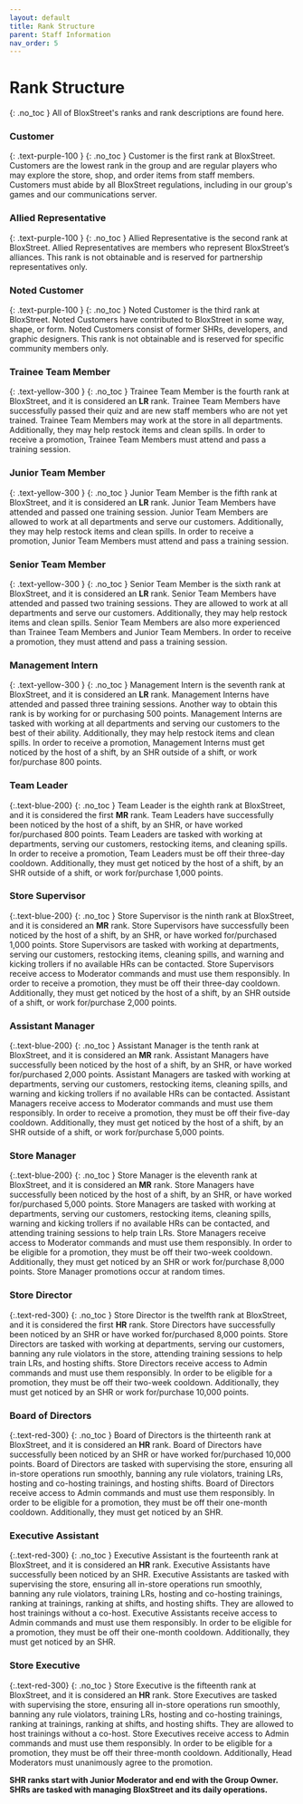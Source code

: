 ```yaml
---
layout: default
title: Rank Structure
parent: Staff Information
nav_order: 5
---
```

# Rank Structure
{: .no_toc }
All of BloxStreet's ranks and rank descriptions are found here.

### **Customer**
{: .text-purple-100 }
{: .no_toc }
Customer is the first rank at BloxStreet. Customers are the lowest rank in the group and are regular players who may explore the store, shop, and order items from staff members. Customers must abide by all BloxStreet regulations, including in our group's games and our communications server.

### **Allied Representative** 
{: .text-purple-100 }
{: .no_toc }
Allied Representative is the second rank at BloxStreet. Allied Representatives are members who represent BloxStreet’s alliances. This rank is not obtainable and is reserved for partnership representatives only.

### **Noted Customer**
{: .text-purple-100 }
{: .no_toc }
Noted Customer is the third rank at BloxStreet. Noted Customers have contributed to BloxStreet in some way, shape, or form. Noted Customers consist of former SHRs, developers, and graphic designers. This rank is not obtainable and is reserved for specific community members only. 

### **Trainee Team Member** 
{: .text-yellow-300 }
{: .no_toc }
Trainee Team Member is the fourth rank at BloxStreet, and it is considered an **LR** rank. Trainee Team Members have successfully passed their quiz and are new staff members who are not yet trained. Trainee Team Members may work at the store in all departments. Additionally, they may help restock items and clean spills. In order to receive a promotion, Trainee Team Members must attend and pass a training session.

### **Junior Team Member**
{: .text-yellow-300 }
{: .no_toc }
Junior Team Member is the fifth rank at BloxStreet, and it is considered an **LR** rank. Junior Team Members have attended and passed one training session. Junior Team Members are allowed to work at all departments and serve our customers. Additionally, they may help restock items and clean spills. In order to receive a promotion, Junior Team Members must attend and pass a training session.

### **Senior Team Member**
{: .text-yellow-300 }
{: .no_toc }
Senior Team Member is the sixth rank at BloxStreet, and it is considered an **LR** rank. Senior Team Members have attended and passed two training sessions. They are allowed to work at all departments and serve our customers. Additionally, they may help restock items and clean spills. Senior Team Members are also more experienced than Trainee Team Members and Junior Team Members. In order to receive a promotion, they must attend and pass a training session.

### **Management Intern**
{: .text-yellow-300 }
{: .no_toc }
Management Intern is the seventh rank at BloxStreet, and it is considered an **LR** rank. Management Interns have attended and passed three training sessions. Another way to obtain this rank is by working for or purchasing 500 points. Management Interns are tasked with working at all departments and serving our customers to the best of their ability. Additionally, they may help restock items and clean spills. In order to receive a promotion, Management Interns must get noticed by the host of a shift, by an SHR outside of a shift, or work for/purchase 800 points.

### **Team Leader** 
{:.text-blue-200}
{: .no_toc }
Team Leader is the eighth rank at BloxStreet, and it is considered the first **MR** rank. Team Leaders have successfully been noticed by the host of a shift, by an SHR, or have worked for/purchased 800 points. Team Leaders are tasked with working at departments, serving our customers, restocking items, and cleaning spills. In order to receive a promotion, Team Leaders must be off their three-day cooldown. Additionally, they must get noticed by the host of a shift, by an SHR outside of a shift, or work for/purchase 1,000 points.

### **Store Supervisor** 
{:.text-blue-200}
{: .no_toc }
Store Supervisor is the ninth rank at BloxStreet, and it is considered an **MR** rank. Store Supervisors have successfully been noticed by the host of a shift, by an SHR, or have worked for/purchased 1,000 points. Store Supervisors are tasked with working at departments, serving our customers, restocking items, cleaning spills, and warning and kicking trollers if no available HRs can be contacted. Store Supervisors receive access to Moderator commands and must use them responsibly. In order to receive a promotion, they must be off their three-day cooldown. Additionally, they must get noticed by the host of a shift, by an SHR outside of a shift, or work for/purchase 2,000 points.

### **Assistant Manager** 
{:.text-blue-200}
{: .no_toc }
Assistant Manager is the tenth rank at BloxStreet, and it is considered an **MR** rank. Assistant Managers have successfully been noticed by the host of a shift, by an SHR, or have worked for/purchased 2,000 points. Assistant Managers are tasked with working at departments, serving our customers, restocking items, cleaning spills, and warning and kicking trollers if no available HRs can be contacted. Assistant Managers receive access to Moderator commands and must use them responsibly. In order to receive a promotion, they must be off their five-day cooldown. Additionally, they must get noticed by the host of a shift, by an SHR outside of a shift, or work for/purchase 5,000 points.

### **Store Manager**
{:.text-blue-200}
{: .no_toc }
Store Manager is the eleventh rank at BloxStreet, and it is considered an **MR** rank. Store Managers have successfully been noticed by the host of a shift, by an SHR, or have worked for/purchased 5,000 points. Store Managers are tasked with working at departments, serving our customers, restocking items, cleaning spills, warning and kicking trollers if no available HRs can be contacted, and attending training sessions to help train LRs. Store Managers receive access to Moderator commands and must use them responsibly. In order to be eligible for a promotion, they must be off their two-week cooldown. Additionally, they must get noticed by an SHR or work for/purchase 8,000 points. Store Manager promotions occur at random times.

### **Store Director** 
{:.text-red-300}
{: .no_toc }
Store Director is the twelfth rank at BloxStreet, and it is considered the first **HR** rank. Store Directors have successfully been noticed by an SHR or have worked for/purchased 8,000 points. Store Directors are tasked with working at departments, serving our customers, banning any rule violators in the store, attending training sessions to help train LRs, and hosting shifts. Store Directors receive access to Admin commands and must use them responsibly. In order to be eligible for a promotion, they must be off their two-week cooldown. Additionally, they must get noticed by an SHR or work for/purchase 10,000 points.

### **Board of Directors**
{:.text-red-300}
{: .no_toc }
Board of Directors is the thirteenth rank at BloxStreet, and it is considered an **HR** rank. Board of Directors have successfully been noticed by an SHR or have worked for/purchased 10,000 points. Board of Directors are tasked with supervising the store, ensuring all in-store operations run smoothly, banning any rule violators, training LRs, hosting and co-hosting trainings, and hosting shifts. Board of Directors receive access to Admin commands and must use them responsibly. In order to be eligible for a promotion, they must be off their one-month cooldown. Additionally, they must get noticed by an SHR.

### **Executive Assistant**
{:.text-red-300}
{: .no_toc }
Executive Assistant is the fourteenth rank at BloxStreet, and it is considered an **HR** rank. Executive Assistants have successfully been noticed by an SHR. Executive Assistants are tasked with supervising the store, ensuring all in-store operations run smoothly, banning any rule violators, training LRs, hosting and co-hosting trainings, ranking at trainings, ranking at shifts, and hosting shifts. They are allowed to host trainings without a co-host. Executive Assistants receive access to Admin commands and must use them responsibly. In order to be eligible for a promotion, they must be off their one-month cooldown. Additionally, they must get noticed by an SHR.

### **Store Executive** 
{:.text-red-300}
{: .no_toc }
Store Executive is the fifteenth rank at BloxStreet, and it is considered an **HR** rank. Store Executives are tasked with supervising the store, ensuring all in-store operations run smoothly, banning any rule violators, training LRs, hosting and co-hosting trainings, ranking at trainings, ranking at shifts, and hosting shifts. They are allowed to host trainings without a co-host. Store Executives receive access to Admin commands and must use them responsibly. In order to be eligible for a promotion, they must be off their three-month cooldown. Additionally, Head Moderators must unanimously agree to the promotion.

**SHR ranks start with Junior Moderator and end with the Group Owner. SHRs are tasked with managing BloxStreet and its daily operations.**
